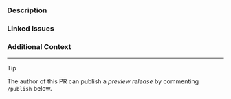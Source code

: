 ### Description

<!-- Please insert your description here and provide info about the "what" this PR is solving. -->

<!----------------------------------------------------------------------
Before creating the pull request, please make sure you do the following:

- Check that there isn't already a PR that solves the problem the same way. If you find a duplicate, please help us reviewing it.
- Read the contribution docs at https://github.com/vite-pwa/remix/blob/main/CONTRIBUTING.md
- Ensure that PR title follows conventional commits (https://www.conventionalcommits.org)
- Update the corresponding documentation if needed.
- Include relevant tests that fail without this PR but pass with it.

Thank you for contributing to vite-pwa/remix!
----------------------------------------------------------------------->

### Linked Issues

<!-- e.g. fixes #123 -->

### Additional Context

<!-- Is there anything you would like the reviewers to focus on? -->

---

> [!TIP]
> The author of this PR can publish a _preview release_ by commenting `/publish` below.
